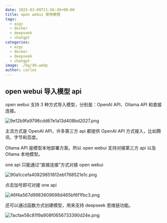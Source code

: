 ```yaml
---
date: 2025-03-09T21:56:49+08:00
title: open webui 使用教程
tags:
  - aigc
  - docker
  - deepseek
  - chatgpt
categories:
  - aigc
  - docker
  - deepseek
  - chatgpt
image: ./bg/49.webp
author: carlos
---
```


## open webui 导入模型 api

open webui 支持 3 种方式导入模型，分别是：OpenAI API、Ollama API 和直接连接。

![9e12b9fa9798cdd67e1a13d408bd2027.png](../_resources/9e12b9fa9798cdd67e1a13d408bd2027.png)

主流方式是 OpenAI API，许多第三方 api 都提供  OpenAI API 方式接入，比如腾讯、字节和百度。

Ollama API 是模型本地部署方案。所以 open webui 支持对接第三方 api 以及 Ollama 本地模型。

one api 只能通过“直接连接”方式对接 open webui

![90a1ccefa40829851812ebf768521e1c.png](../_resources/90a1ccefa40829851812ebf768521e1c.png)

点击加号即可对接 one api

![46f4a567d9983609698d465bf6f1fbc3.png](../_resources/46f4a567d9983609698d465bf6f1fbc3.png)

还可以通过函数方式创建模型，用来支持 deepseek 思维链功能。

![7acfae58c81f9a908f0656733390d24e.png](../_resources/7acfae58c81f9a908f0656733390d24e.png)